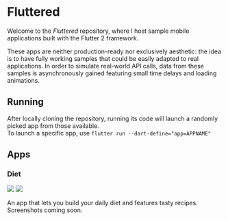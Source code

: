 # Fluttered

Welcome to the _Fluttered_ repository, where I host sample mobile applications built with the Flutter 2 framework.

These apps are neither production-ready nor exclusively aesthetic: the idea is to have fully working samples that could be easily adapted to real applications.
In order to simulate real-world API calls, data from these samples is asynchronously gained featuring small time delays and loading animations.

## Running
After locally cloning the repository, running its code will launch a randomly picked app from those available.  
To launch a specific app, use `flutter run --dart-define="app=APPNAME"`

## Apps
### Diet
![](https://img.shields.io/badge/name-diet-lightgrey) ![](https://img.shields.io/badge/status-in%20progress-yellow)

An app that lets you build your daily diet and features tasty recipes.  
Screenshots coming soon.